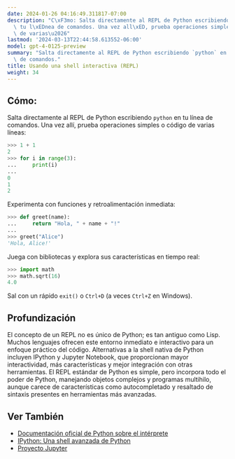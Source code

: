 ```yaml
---
date: 2024-01-26 04:16:49.311817-07:00
description: "C\xF3mo: Salta directamente al REPL de Python escribiendo `python` en\
  \ tu l\xEDnea de comandos. Una vez all\xED, prueba operaciones simples o c\xF3digo\
  \ de varias\u2026"
lastmod: '2024-03-13T22:44:58.613552-06:00'
model: gpt-4-0125-preview
summary: "Salta directamente al REPL de Python escribiendo `python` en tu l\xEDnea\
  \ de comandos."
title: Usando una shell interactiva (REPL)
weight: 34
---
```


## Cómo:
Salta directamente al REPL de Python escribiendo `python` en tu línea de comandos. Una vez allí, prueba operaciones simples o código de varias líneas:

```Python
>>> 1 + 1
2
>>> for i in range(3):
...     print(i)
...
0
1
2
```

Experimenta con funciones y retroalimentación inmediata:

```Python
>>> def greet(name):
...     return "Hola, " + name + "!"
...
>>> greet("Alice")
'Hola, Alice!'
```

Juega con bibliotecas y explora sus características en tiempo real:

```Python
>>> import math
>>> math.sqrt(16)
4.0
```

Sal con un rápido `exit()` o `Ctrl+D` (a veces `Ctrl+Z` en Windows).

## Profundización
El concepto de un REPL no es único de Python; es tan antiguo como Lisp. Muchos lenguajes ofrecen este entorno inmediato e interactivo para un enfoque práctico del código. Alternativas a la shell nativa de Python incluyen IPython y Jupyter Notebook, que proporcionan mayor interactividad, más características y mejor integración con otras herramientas. El REPL estándar de Python es simple, pero incorpora todo el poder de Python, manejando objetos complejos y programas multihilo, aunque carece de características como autocompletado y resaltado de sintaxis presentes en herramientas más avanzadas.

## Ver También
- [Documentación oficial de Python sobre el intérprete](https://docs.python.org/3/tutorial/interpreter.html)
- [IPython: Una shell avanzada de Python](https://ipython.org/)
- [Proyecto Jupyter](https://jupyter.org/)

